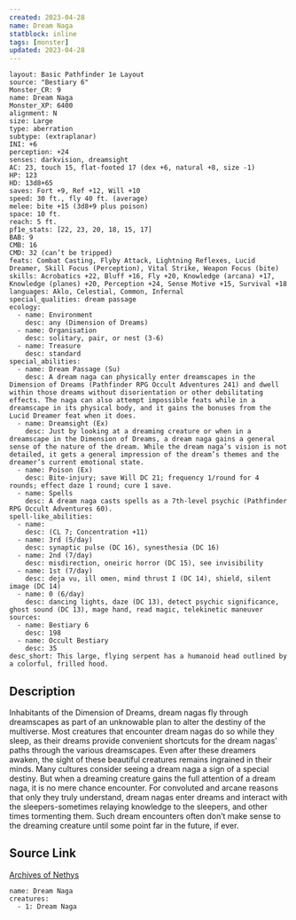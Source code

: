 ```yaml
---
created: 2023-04-28
name: Dream Naga
statblock: inline
tags: [monster]
updated: 2023-04-28
---
```

```statblock
layout: Basic Pathfinder 1e Layout
source: "Bestiary 6"
Monster_CR: 9
name: Dream Naga
Monster_XP: 6400
alignment: N
size: Large
type: aberration
subtype: (extraplanar)
INI: +6
perception: +24
senses: darkvision, dreamsight
AC: 23, touch 15, flat-footed 17 (dex +6, natural +8, size -1)
HP: 123
HD: 13d8+65
saves: Fort +9, Ref +12, Will +10
speed: 30 ft., fly 40 ft. (average)
melee: bite +15 (3d8+9 plus poison)
space: 10 ft.
reach: 5 ft.
pf1e_stats: [22, 23, 20, 18, 15, 17]
BAB: 9
CMB: 16
CMD: 32 (can’t be tripped)
feats: Combat Casting, Flyby Attack, Lightning Reflexes, Lucid Dreamer, Skill Focus (Perception), Vital Strike, Weapon Focus (bite)
skills: Acrobatics +22, Bluff +16, Fly +20, Knowledge (arcana) +17, Knowledge (planes) +20, Perception +24, Sense Motive +15, Survival +18
languages: Aklo, Celestial, Common, Infernal
special_qualities: dream passage
ecology:
  - name: Environment
    desc: any (Dimension of Dreams)
  - name: Organisation
    desc: solitary, pair, or nest (3-6)
  - name: Treasure
    desc: standard
special_abilities:
  - name: Dream Passage (Su)
    desc: A dream naga can physically enter dreamscapes in the Dimension of Dreams (Pathfinder RPG Occult Adventures 241) and dwell within those dreams without disorientation or other debilitating effects. The naga can also attempt impossible feats while in a dreamscape in its physical body, and it gains the bonuses from the Lucid Dreamer feat when it does.
  - name: Dreamsight (Ex)
    desc: Just by looking at a dreaming creature or when in a dreamscape in the Dimension of Dreams, a dream naga gains a general sense of the nature of the dream. While the dream naga’s vision is not detailed, it gets a general impression of the dream’s themes and the dreamer’s current emotional state.
  - name: Poison (Ex)
    desc: Bite-injury; save Will DC 21; frequency 1/round for 4 rounds; effect daze 1 round; cure 1 save.
  - name: Spells
    desc: A dream naga casts spells as a 7th-level psychic (Pathfinder RPG Occult Adventures 60).
spell-like_abilities:
  - name:
    desc: (CL 7; Concentration +11)
  - name: 3rd (5/day)
    desc: synaptic pulse (DC 16), synesthesia (DC 16)
  - name: 2nd (7/day)
    desc: misdirection, oneiric horror (DC 15), see invisibility
  - name: 1st (7/day)
    desc: deja vu, ill omen, mind thrust I (DC 14), shield, silent image (DC 14)
  - name: 0 (6/day)
    desc: dancing lights, daze (DC 13), detect psychic significance, ghost sound (DC 13), mage hand, read magic, telekinetic maneuver
sources:
  - name: Bestiary 6
    desc: 198
  - name: Occult Bestiary
    desc: 35
desc_short: This large, flying serpent has a humanoid head outlined by a colorful, frilled hood.
```
## Description
Inhabitants of the Dimension of Dreams, dream nagas fly through dreamscapes as part of an unknowable plan to alter the destiny of the multiverse. Most creatures that encounter dream nagas do so while they sleep, as their dreams provide convenient shortcuts for the dream nagas’ paths through the various dreamscapes. Even after these dreamers awaken, the sight of these beautiful creatures remains ingrained in their minds. Many cultures consider seeing a dream naga a sign of a special destiny. But when a dreaming creature gains the full attention of a dream naga, it is no mere chance encounter. For convoluted and arcane reasons that only they truly understand, dream nagas enter dreams and interact with the sleepers-sometimes relaying knowledge to the sleepers, and other times tormenting them. Such dream encounters often don’t make sense to the dreaming creature until some point far in the future, if ever.
## Source Link
[Archives of Nethys](https://aonprd.com/MonsterDisplay.aspx?ItemName=Dream%20Naga)
```encounter-table
name: Dream Naga
creatures:
  - 1: Dream Naga
```
